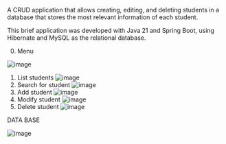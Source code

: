 A CRUD application that allows creating, editing, and deleting students in a database that stores the most relevant information of each student.

This brief application was developed with Java 21 and Spring Boot, using Hibernate and MySQL as the relational database.


0. Menu

![image](https://github.com/user-attachments/assets/6b3064bf-a5e6-4ab1-99ca-c5ab3891f310)

1. List students
![image](https://github.com/user-attachments/assets/4d3c5501-cc3f-452a-bb67-aadac6b455c8)
2. Search for student
![image](https://github.com/user-attachments/assets/13b07b3b-06b7-491e-9da4-cf6f76c37bbe)
3. Add student
 ![image](https://github.com/user-attachments/assets/6f2c2b03-c24d-4066-9f3c-6ff3cfe27d07)
4. Modify student
![image](https://github.com/user-attachments/assets/e9ac66c2-2d80-4846-86e6-dba8bed480ab)
5. Delete student
![image](https://github.com/user-attachments/assets/9658060b-ca1f-4166-a345-6bceaed1aee7)

DATA BASE

![image](https://github.com/user-attachments/assets/764760b0-e4d8-4ba4-b770-3a64fcff1039)



